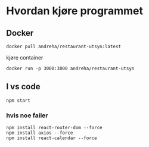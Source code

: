 # Hvordan kjøre programmet

## Docker

```
docker pull andreha/restaurant-utsyn:latest
```

kjøre container

```
docker run -p 3000:3000 andreha/restaurant-utsyn
```

## I vs code

```
npm start
```

### hvis noe failer
```
npm install react-router-dom --force
npm install axios --force
npm install react-calendar --force
```